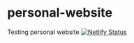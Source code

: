 # personal-website
Testing personal website
[![Netlify Status](https://api.netlify.com/api/v1/badges/fc23afbd-f110-4f68-92f3-4e88c18e7a61/deploy-status)](https://app.netlify.com/sites/akaiaphelps/deploys)


